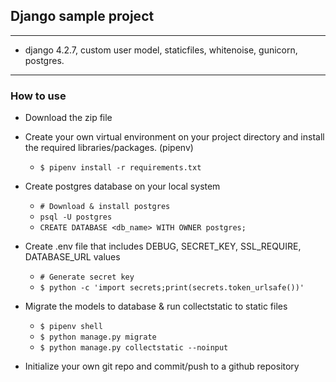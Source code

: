 ## Django sample project
---
- django 4.2.7, custom user model, staticfiles, whitenoise, gunicorn, postgres.   
---

### How to use

- Download the zip file
- Create your own virtual environment on your project directory and install the required libraries/packages. (pipenv) 

  - ```$ pipenv install -r requirements.txt```

- Create postgres database on your local system

  - ``` # Download & install postgres ```
  - ``` psql -U postgres ```
  - ``` CREATE DATABASE <db_name> WITH OWNER postgres; ```

- Create .env file that includes DEBUG, SECRET_KEY, SSL_REQUIRE, DATABASE_URL values

  - ``` # Generate secret key ```
  - ``` $ python -c 'import secrets;print(secrets.token_urlsafe())' ```

- Migrate the models to database & run collectstatic to static files

  - ``` $ pipenv shell ```
  - ``` $ python manage.py migrate ```
  - ``` $ python manage.py collectstatic --noinput ```
  
- Initialize your own git repo and commit/push to a github repository  
